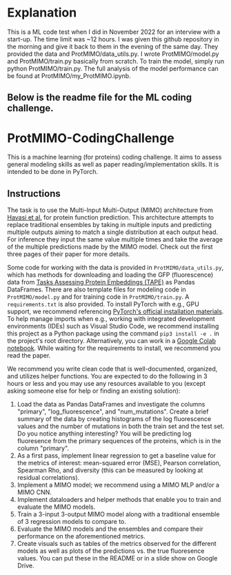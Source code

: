 # Explanation

This is a ML code test when I did in November 2022 for an interview with a start-up. The time limit was ~12 hours. I was given this github repository in the morning and give it back to them in the evening of the same day. They provided the data and ProtMIMO/data_utils.py. I wrote ProtMIMO/model.py and ProtMIMO/train.py basically from scratch. To train the model, simply run python ProtMIMO/train.py. The full analysis of the model performance can be found at ProtMIMO/my_ProtMIMO.ipynb.

## Below is the readme file for the ML coding challenge.


# ProtMIMO-CodingChallenge

This is a machine learning (for proteins) coding challenge.  It aims to assess general modeling skills as well as paper reading/implementation skills. It is intended to be done in PyTorch. 

## Instructions
The task is to use the Multi-Input Multi-Output (MIMO) architecture from [Havasi et al.](https://arxiv.org/abs/2010.06610) for protein function prediction. This architecture attempts to replace traditional ensembles by taking in multiple inputs and predicting multiple outputs aiming to match a single distribution at each output head. For inference they input the same value multiple times and take the average of the multiple predictions made by the MIMO model. Check out the first three pages of their paper for more details. 

Some code for working with the data is provided in `ProtMIMO/data_utils.py`, which has methods for downloading and loading the GFP (fluorescence) data from [Tasks Assessing Protein Embeddings (TAPE)](https://github.com/songlab-cal/tape) as Pandas DataFrames. There are also template files for modeling code in `ProtMIMO/model.py` and for training code in `ProtMIMO/train.py`. A `requirements.txt` is also provided. To install PyTorch with e.g., GPU support, we recommend referencing [PyTorch's official installation materials](https://pytorch.org/get-started/locally/). To help manage imports when e.g., working with integrated development environments (IDEs) such as Visual Studio Code, we recommend installing this project as a Python package using the command `pip3 install -e .` in the project's root directory. Alternatively, you can work in a [Google Colab notebook](https://colab.research.google.com/). While waiting for the requirements to install, we recommend you read the paper.

We recommend you write clean code that is well-documented, organized, and utilizes helper functions. You are expected to do the following in 3 hours or less and you may use any resources available to you (except asking someone else for help or finding an existing solution):
<ol>
  <li>Load the data as Pandas DataFrames and investigate the columns "primary", "log_fluorescence", and "num_mutations". Create a brief summary of the data by creating histograms of the log fluorescence values and the number of mutations in both the train set and the test set. Do you notice anything interesting? You will be predicting log fluoresence from the primary sequences of the proteins, which is in the column "primary".</li>
  <li>As a first pass, implement linear regression to get a baseline value for the metrics of interest: mean-squared error (MSE), Pearson correlation, Spearman Rho, and diversity (this can be measured by looking at residual correlations).</li>
  <li>Implement a MIMO model; we recommend using a MIMO MLP and/or a MIMO CNN.</li>
  <li>Implement dataloaders and helper methods that enable you to train and evaluate the MIMO models.</li>
  <li>Train a 3-input 3-output MIMO model along with a traditional ensemble of 3 regression models to compare to.</li>
  <li>Evaluate the MIMO models and the ensembles and compare their performance on the aforementioned metrics.</li>
  <li>Create visuals such as tables of the metrics observed for the different models as well as plots of the predictions vs. the true fluoresence values. You can put these in the README or in a slide show on Google Drive.</li>
</ol>
